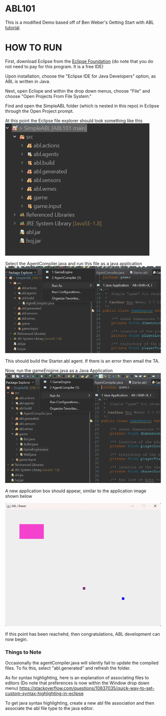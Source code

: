 # ABL101
This is a modified Demo based off of Ben Weber's Getting Start with ABL [tutorial](https://eis-blog.soe.ucsc.edu/2012/02/getting-started-with-abl/).
# HOW TO RUN
First, download Eclipse from the [Eclipse Foundation](https://www.eclipse.org/) (do note that you do not need to pay for this program. It is a free IDE)
 
Upon installation, choose the "Eclipse IDE for Java Developers" option, as ABL is written in Java.

Next, open Eclispe and within the drop down menus, choose "File" and choose "Open Projects From File System."

Find and open the SimpleABL folder (which is nested in this repo) in Eclipse through the Open Project prompt. 

At this point the Eclipse file explorer should look something like this 
![](images/2023-02-01-20-07-38.png)

Select the AgentCompiler.java and run this file as a java application
![](images/2023-02-01-20-08-46.png)

This should build the Starter.abl agent. If there is an error then email the TA.

Now, run the gameEnigine.java as a Java Application
![](images/2023-02-01-20-10-14.png)

A new application box should appear, similar to the application image shown below

![](images/2023-02-01-20-10-53.png)

If this point has been reachehd, then congratulations, ABL development can now begin.

### Things to Note
Occasionally the agentCompiler.java will silently fail to update the compiled files. To fix this, select "abl.generated" and refresh the folder.

As for syntax highlighting, here is an explanation of associating files to editors (Do note that preferences is now within the Window drop down menu)
https://stackoverflow.com/questions/10837035/quick-way-to-set-custom-syntax-highlighting-in-eclipse

To get java syntax highlighting, create a new abl file association and then associate the abl file type to the java editor.
